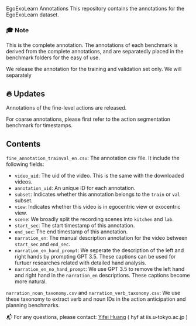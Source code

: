 EgoExoLearn Annotations 
This repository contains the annotations for the EgoExoLearn dataset.

### :mortar_board: Note
This is the complete annotation. The annotations of each benchmark is derived from the complete annotations, and are separatedly placed in the benchmark folders for the easy of use.

We release the annotation for the training and validation set only. We will separately 

## :fire: Updates <a name="news"></a>
Annotations of the fine-level actions are released.

For coarse annotations, please first refer to the action segmentation benchmark for timestamps.

## Contents
`fine_annotation_trainval_en.csv`: The annotation csv file. It include the following fields:
- `video_uid`: The uid of the video. This is the same with the downloaded videos.
- `annotation_uid`: An unique ID for each annotation.
- `subset`: Indicates whether this annotation belongs to the `train` or `val` subset.
- `view`: Indicates whether this video is in egocentric view or exocentric view.
- `scene`: We broadly split the recording scenes into `kitchen` and `lab`.
- `start_sec`: The start timestamp of this annotation.
- `end_sec`: The end timestamp of this annotation.
- `narration_en`: The manual description annotation for the video between `start_sec` and `end_sec`.
- `narration_en_hand_prompt`: We seperate the description of the left and right hands by prompting GPT 3.5. These captions can be used for furtuer researches related with detailed hand analysis.
- `narration_en_no_hand_prompt`: We use GPT 3.5 to remove the left hand and right hand in the `narration_en` descriptions. These captions become more natural.

`narration_noun_taxonomy.csv` and `narration_verb_taxonomy.csv`: We use these taxonomy to extract verb and noun IDs in the action anticipation and planning benchmarks.

:mailbox_with_mail: For any questions, please contact: [Yifei Huang](https://hyf015.github.io/) ( hyf at iis.u-tokyo.ac.jp ) 